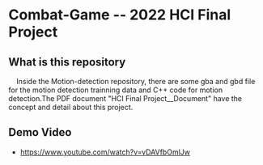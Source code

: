 # Combat-Game  -- 2022 HCI Final Project


## What is this repository

&nbsp;&nbsp;&nbsp;&nbsp;Inside the Motion-detection repository, there are some gba and gbd file for the motion detection trainning data and C++ code for motion detection.The PDF document "HCI Final Project__Document" have the concept and detail about this project.


## Demo Video

* https://www.youtube.com/watch?v=vDAVfbOmlJw
  
